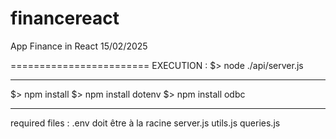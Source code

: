 # financereact
App Finance in React
15/02/2025

========================
EXECUTION :
$> node ./api/server.js

-------------------------------------

$> npm install
$> npm install dotenv
$> npm install odbc

---------------------------------------
required files :
.env doit être à la racine
server.js
utils.js
queries.js
